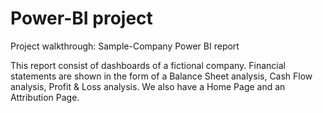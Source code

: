 # Power-BI project

Project walkthrough: Sample-Company Power BI report

This report consist of dashboards of a fictional company. Financial statements are shown in the form of 
a Balance Sheet analysis, Cash Flow analysis, Profit & Loss analysis. We also have a Home Page 
and an Attribution Page. 

